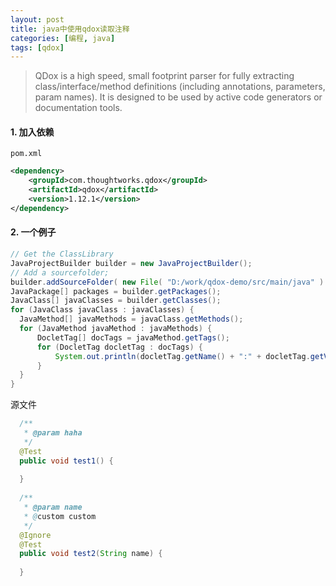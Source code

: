 ```yaml
---
layout: post
title: java中使用qdox读取注释
categories: [编程, java]
tags: [qdox]
---
```



> QDox is a high speed, small footprint parser for fully extracting class/interface/method definitions (including annotations, parameters, param names). It is designed to be used by active code generators or documentation tools.
  
#### 1. 加入依赖

`pom.xml`
```xml
<dependency>
    <groupId>com.thoughtworks.qdox</groupId>
    <artifactId>qdox</artifactId>
    <version>1.12.1</version>
</dependency>
```

#### 2. 一个例子
```java
// Get the ClassLibrary
JavaProjectBuilder builder = new JavaProjectBuilder();
// Add a sourcefolder;
builder.addSourceFolder( new File( "D:/work/qdox-demo/src/main/java" ) );
JavaPackage[] packages = builder.getPackages(); 
JavaClass[] javaClasses = builder.getClasses(); 
for (JavaClass javaClass : javaClasses) { 
  JavaMethod[] javaMethods = javaClass.getMethods(); 
  for (JavaMethod javaMethod : javaMethods) { 
      DocletTag[] docTags = javaMethod.getTags(); 
      for (DocletTag docletTag : docTags) { 
          System.out.println(docletTag.getName() + ":" + docletTag.getValue()); 
      } 
  } 
} 

```

源文件
```java
  /** 
   * @param haha
   */ 
  @Test 
  public void test1() { 
 
  } 
 
  /** 
   * @param name
   * @custom custom
   */ 
  @Ignore 
  @Test 
  public void test2(String name) { 
 
  } 
```